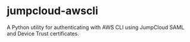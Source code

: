 # jumpcloud-awscli
A Python utility for authenticating with AWS CLI using JumpCloud SAML and Device Trust certificates.
